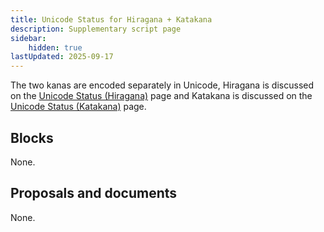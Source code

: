 ```yaml
---
title: Unicode Status for Hiragana + Katakana
description: Supplementary script page
sidebar:
    hidden: true
lastUpdated: 2025-09-17
---
```


The two kanas are encoded separately in Unicode, Hiragana is discussed on the [Unicode Status (Hiragana)](https://scriptsource.org/entry/ly5dbxtthx) page and Katakana is discussed on the [Unicode Status (Katakana)](https://scriptsource.org/entry/c9ppe854f7) page.

## Blocks

None.

## Proposals and documents

None.
